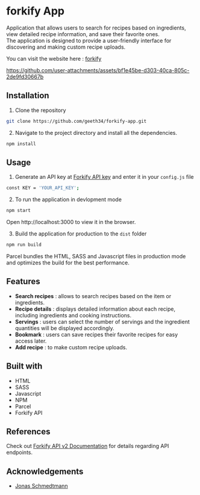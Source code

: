 # forkify App

Application that allows users to search for recipes based on ingredients, view detailed recipe information, and save their favorite ones. <br>
The application is designed to provide a user-friendly interface for discovering and making custom recipe uploads.

You can visit the website here : [forkify](https://forkify-recipessearch.netlify.app/)

https://github.com/user-attachments/assets/bf1e45be-d303-40ca-805c-2de9fd30667b

## Installation 

1. Clone the repository 

```bash
git clone https://github.com/geeth34/forkify-app.git
```
2. Navigate to the project directory and install all the dependencies.

```bash
npm install
```

## Usage

1. Generate an API key at [Forkify API key](https://forkify-api.herokuapp.com/v2) and enter it in your `config.js` file

```bash
const KEY = 'YOUR_API_KEY';
```
2. To run the application in devlopment mode

```bash
npm start
```
Open http://localhost:3000 to view it in the browser.

3. Build the application for production to the `dist` folder

```bash
npm run build
```
  Parcel bundles the HTML, SASS and Javascript files in production mode and optimizes the build for the best performance.

## Features

- **Search recipes** : allows to search recipes based on the item or ingredients.
- **Recipe details** : displays detailed information about each recipe, including ingredients and cooking instructions.
- **Servings** : users can select the number of servings and the ingredient quantities will be displayed accordingly.
- **Bookmark** : users can save recipes their favorite recipes for easy access later.
- **Add recipe** : to make custom recipe uploads.

## Built with

- HTML
- SASS
- Javascript
- NPM
- Parcel
- Forkify API
  
## References

Check out [Forkify API v2 Documentation](https://forkify-api.herokuapp.com/v2) for details regarding API endpoints.

## Acknowledgements

- [Jonas Schmedtmann](https://github.com/jonasschmedtmann)

